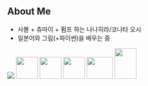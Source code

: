 ## About Me
<ul>
  <li>사볼 + 츄마이 + 펌프 하는 나나히라/코나타 오시</li>
  <li>일본어와 그림(+파이썬)을 배우는 중</li>
</ul>

<img src="http://mazassumnida.wtf/api/v2/generate_badge?boj=pumpsnacktv"/>
<img src="https://avatars.githubusercontent.com/u/156066211?v=4" width="50" height="50" />
<img src="https://media1.tenor.com/m/y6V1TRkQHN4AAAAC/bocchi-the-rock-hitori-gotou.gif" width="50" height="50" />
<img src="https://media.tenor.com/ROTT22u3Vr0AAAA1/konata-lucky-star.webp" width="50" height="50" />
<img src="https://media1.tenor.com/m/R9x9j0ss4IIAAAAC/konakonagifs-lucky-star.gif" width="60" height="50" />
<img src="https://media.tenor.com/c5ApMIY4d_MAAAAj/zundamon-spin.gif" width="50" height="70"/>
